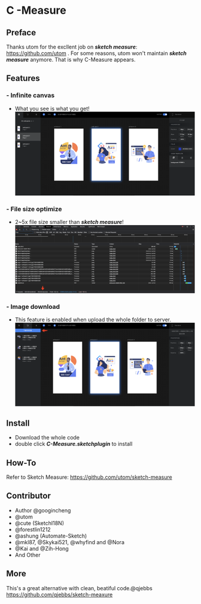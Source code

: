 # C -Measure

## Preface
Thanks utom for the excllent job on ***sketch measure***: https://github.com/utom .
For some reasons, utom won't maintain ***sketch measure*** anymore. That is why C-Measure appears.

## Features
### - Infinite canvas 
- What you see is what you get!
![infinite-canvas.png](https://github.com/googincheng/C-Measure/blob/master/demo/infinite-canvas.png "infinite-canvas.png")
### - File size optimize
- 2~5x file size smaller than ***sketch measure***!
![file-size-optimize.png](https://github.com/googincheng/C-Measure/blob/master/demo/file-size-optimize.png "file-size-optimize.png")
### - Image download
- This feature is enabled when upload the whole folder to server.
![download-slices.png](https://github.com/googincheng/C-Measure/blob/master/demo/download-slices.png "download-slices.png")

## Install
- Download the whole code
- double click ***C-Measure.sketchplugin*** to install

## How-To
Refer to Sketch Measure:
https://github.com/utom/sketch-measure

## Contributor
- Author @googincheng
- @utom
- @cute (SketchI18N)
- @forestlin1212
- @ashung (Automate-Sketch)
- @mkl87, @Skykai521, @whyfind and @Nora
- @Kai and @Zih-Hong
- And Other

## More
This's a great alternative with clean, beatiful code.@qjebbs
https://github.com/qjebbs/sketch-meaxure
